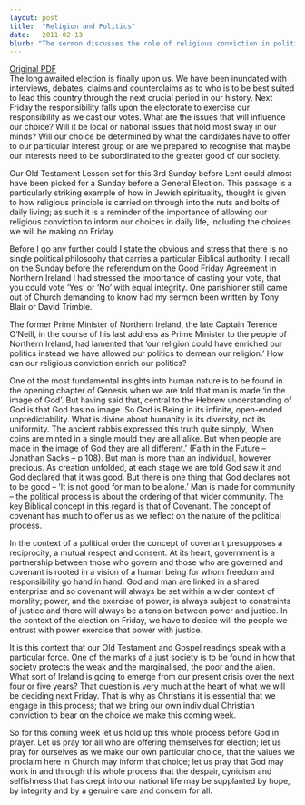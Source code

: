 ```yaml
---
layout: post
title:  "Religion and Politics"
date:   2011-02-13
blurb: "The sermon discusses the role of religious conviction in political choices, emphasizing the importance of voting with integrity and considering the greater good of society. It explores the concept of covenant in politics, which implies mutual respect and consent between the governed and the governors. The sermon urges the congregation to reflect on how their Christian values influence their political decisions."
---
```

[Original PDF](/assets/pdf/3rdbeforelent2011.pdf)    
The long awaited election is finally upon us. We have been inundated with interviews, debates, claims and counterclaims as to who is to be best suited to lead this country through the next crucial period in our history. Next Friday the responsibility falls upon the electorate to exercise our responsibility as we cast our votes. What are the issues that will influence our choice? Will it be local or national issues that hold most sway in our minds? Will our choice be determined by what the candidates have to offer to our particular interest group or are we prepared to recognise that maybe our interests need to be subordinated to the greater good of our society.

Our Old Testament Lesson set for this 3rd Sunday before Lent could almost have been picked for a Sunday before a General Election. This passage is a particularly striking example of how in Jewish spirituality, thought is given to how religious principle is carried on through into the nuts and bolts of daily living; as such it is a reminder of the importance of allowing our religious conviction to inform our choices in daily life, including the choices we will be making on Friday.

Before I go any further could I state the obvious and stress that there is no single political philosophy that carries a particular Biblical authority. I recall on the Sunday before the referendum on the Good Friday Agreement in Northern Ireland I had stressed the importance of casting your vote, that you could vote ‘Yes’ or ‘No’ with equal integrity. One parishioner still came out of Church demanding to know had my sermon been written by Tony Blair or David Trimble.

The former Prime Minister of Northern Ireland, the late Captain Terence O’Neill, in the course of his last address as Prime Minister to the people of Northern Ireland, had lamented that ‘our religion could have enriched our politics instead we have allowed our politics to demean our religion.’ How can our religious conviction enrich our politics?

One of the most fundamental insights into human nature is to be found in the opening chapter of Genesis when we are told that man is made ‘in the image of God’. But having said that, central to the Hebrew understanding of God is that God has no image. So God is Being in its infinite, open-ended unpredictability. What is divine about humanity is its diversity, not its uniformity. The ancient rabbis expressed this truth quite simply, ‘When coins are minted in a single mould they are all alike. But when people are made in the image of God they are all different.’ (Faith in the Future – Jonathan Sacks – p 108). But man is more than an individual, however precious. As creation unfolded, at each stage we are told God saw it and God declared that it was good. But there is one thing that God declares not to be good – ‘It is not good for man to be alone.’ Man is made for community – the political process is about the ordering of that wider community. The key Biblical concept in this regard is that of Covenant. The concept of covenant has much to offer us as we reflect on the nature of the political process.

In the context of a political order the concept of covenant presupposes a reciprocity, a mutual respect and consent. At its heart, government is a partnership between those who govern and those who are governed and covenant is rooted in a vision of a human being for whom freedom and responsibility go hand in hand. God and man are linked in a shared enterprise and so covenant will always be set within a wider context of morality; power, and the exercise of power, is always subject to constraints of justice and there will always be a tension between power and justice. In the context of the election on Friday, we have to decide will the people we entrust with power exercise that power with justice.

It is this context that our Old Testament and Gospel readings speak with a particular force. One of the marks of a just society is to be found in how that society protects the weak and the marginalised, the poor and the alien. What sort of Ireland is going to emerge from our present crisis over the next four or five years? That question is very much at the heart of what we will be deciding next Friday. That is why as Christians it is essential that we engage in this process; that we bring our own individual Christian conviction to bear on the choice we make this coming week.

So for this coming week let us hold up this whole process before God in prayer. Let us pray for all who are offering themselves for election; let us pray for ourselves as we make our own particular choice, that the values we proclaim here in Church may inform that choice; let us pray that God may work in and through this whole process that the despair, cynicism and selfishness that has crept into our national life may be supplanted by hope, by integrity and by a genuine care and concern for all.
